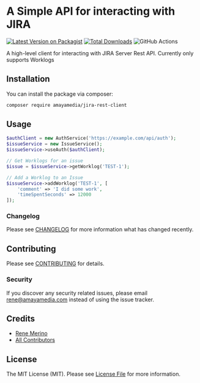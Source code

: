 # A Simple API for interacting with JIRA

[![Latest Version on Packagist](https://img.shields.io/packagist/v/amayamedia/jira-rest-client.svg?style=flat-square)](https://packagist.org/packages/amayamedia/jira-rest-client)
[![Total Downloads](https://img.shields.io/packagist/dt/amayamedia/jira-rest-client.svg?style=flat-square)](https://packagist.org/packages/amayamedia/jira-rest-client)
![GitHub Actions](https://github.com/amayamedia/jira-rest-client/actions/workflows/main.yml/badge.svg)

A high-level client for interacting with JIRA Server Rest API. Currently only supports Worklogs

## Installation

You can install the package via composer:

```bash
composer require amayamedia/jira-rest-client
```

## Usage

```php
$authClient = new AuthService('https://example.com/api/auth');
$issueService = new IssueService();
$issueService->useAuth($authClient);

// Get Worklogs for an issue
$issue = $issueService->getWorklog('TEST-1');

// Add a Worklog to an Issue
$issueService->addWorklog('TEST-1', [
    'comment' => 'I did some work',
    'timeSpentSeconds' => 12000
]);
```

### Changelog

Please see [CHANGELOG](CHANGELOG.md) for more information what has changed recently.

## Contributing

Please see [CONTRIBUTING](CONTRIBUTING.md) for details.

### Security

If you discover any security related issues, please email rene@amayamedia.com instead of using the issue tracker.

## Credits

-   [Rene Merino](https://github.com/amayamedia)
-   [All Contributors](../../contributors)

## License

The MIT License (MIT). Please see [License File](LICENSE.md) for more information.

